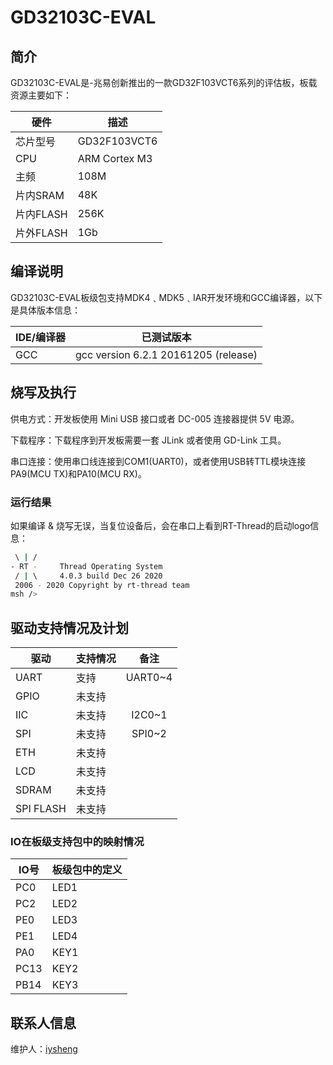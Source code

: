 # GD32103C-EVAL

## 简介

GD32103C-EVAL是-兆易创新推出的一款GD32F103VCT6系列的评估板，板载资源主要如下：

| 硬件      | 描述          |
| --------- | ------------- |
| 芯片型号  | GD32F103VCT6  |
| CPU       | ARM Cortex M3 |
| 主频      | 108M          |
| 片内SRAM  | 48K           |
| 片内FLASH | 256K          |
| 片外FLASH | 1Gb           |

## 编译说明

GD32103C-EVAL板级包支持MDK4﹑MDK5﹑IAR开发环境和GCC编译器，以下是具体版本信息：

| IDE/编译器 | 已测试版本                   |
| ---------- | ---------------------------- |
| GCC        |gcc version 6.2.1 20161205 (release) |

## 烧写及执行

供电方式：开发板使用 Mini USB 接口或者 DC-005 连接器提供 5V 电源。

下载程序：下载程序到开发板需要一套 JLink 或者使用 GD-Link 工具。

串口连接：使用串口线连接到COM1(UART0)，或者使用USB转TTL模块连接PA9(MCU TX)和PA10(MCU RX)。

### 运行结果

如果编译 & 烧写无误，当复位设备后，会在串口上看到RT-Thread的启动logo信息：

```bash
 \ | /
- RT -     Thread Operating System
 / | \     4.0.3 build Dec 26 2020
 2006 - 2020 Copyright by rt-thread team
msh />

```
## 驱动支持情况及计划

| 驱动      | 支持情况 |            备注            |
| --------- | -------- | :------------------------: |
| UART      | 支持     |          UART0~4           |
| GPIO      | 未支持   |                            |
| IIC       | 未支持   |           I2C0~1           |
| SPI       | 未支持   |           SPI0~2           |
| ETH       | 未支持   |                            |
| LCD       | 未支持   |                            |
| SDRAM     | 未支持   |                            |
| SPI FLASH | 未支持   |                            |

### IO在板级支持包中的映射情况

| IO号 | 板级包中的定义 |
| ---- | -------------- |
| PC0  | LED1           |
| PC2  | LED2           |
| PE0  | LED3           |
| PE1  | LED4           |
| PA0  | KEY1           |
| PC13 | KEY2           |
| PB14 | KEY3           |

## 联系人信息

维护人：[iysheng](https://github.com/iysheng)
